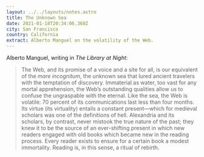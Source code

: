 ```yaml
---
layout: ../../layouts/notes.astro
title: The Unknown Sea
date: 2021-01-18T20:34:06.368Z
city: San Francisco
country: California
extract: Alberto Manguel on the volatility of the Web.
---
```


Alberto Manguel, writing in _The Library at Night_:

> The Web, and its promise of a voice and a site for all, is our equivalent of the _mare incognitum_, the unknown sea that lured ancient travelers with the temptation of discovery. Immaterial as water, too vast for any mortal apprehension, the Web’s outstanding qualities allow us to confuse the ungraspable with the eternal. Like the sea, the Web is volatile: 70 percent of its communications last less than four months. Its virtue (its virtuality) entails a constant present—which for medieval scholars was one of the definitions of hell. Alexandria and its scholars, by contrast, never mistook the true nature of the past; they knew it to be the source of an ever-shifting present in which new readers engaged with old books which became new in the reading process. Every reader exists to ensure for a certain book a modest immortality. Reading is, in this sense, a ritual of rebirth.
